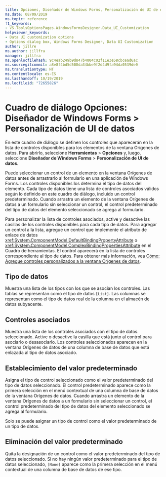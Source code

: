 ```yaml
---
title: Opciones, Diseñador de Windows Forms, Personalización de UI de datos
ms.date: 08/09/2019
ms.topic: reference
f1_keywords:
- VS.ToolsOptionsPages.WindowsFormsDesigner.Data_UI_Customization
helpviewer_keywords:
- Data UI customization options
- Options dialog box, Windows Forms Designer, Data UI Customization
author: jillre
ms.author: jillfra
manager: jillfra
ms.openlocfilehash: 9c4eab249b9d847b4004c02f11e3e58cbcead6ac
ms.sourcegitcommit: a8e8f4bd5d508da34bbe9f2d4d9fa94da0539de0
ms.translationtype: HT
ms.contentlocale: es-ES
ms.lasthandoff: 10/19/2019
ms.locfileid: "72655826"
---
```

# <a name="options-dialog-box-windows-forms-designer--data-ui-customization"></a>Cuadro de diálogo Opciones: Diseñador de Windows Forms > Personalización de UI de datos

En este cuadro de diálogo se definen los controles que aparecerán en la lista de controles disponibles para los elementos de la ventana Orígenes de datos. Para abrirlo, seleccione **Herramientas** > **Opciones** y, luego, seleccione **Diseñador de Windows Forms** > **Personalización de UI de datos**.

Puede seleccionar un control de un elemento en la ventana Orígenes de datos antes de arrastrarlo al formulario en una aplicación de Windows Forms. Los controles disponibles los determina el tipo de datos del elemento. Cada tipo de datos tiene una lista de controles asociados válidos según lo definido en este cuadro de diálogo, incluido un control predeterminado. Cuando arrastra un elemento de la ventana Orígenes de datos a un formulario sin seleccionar un control, el control predeterminado del tipo de datos del elemento seleccionado se agrega al formulario.

Para personalizar la lista de controles asociados, active y desactive las casillas de los controles disponibles para cada tipo de datos. Para agregar un control a la lista, agregue un control que implemente el atributo de enlace de datos <xref:System.ComponentModel.DefaultBindingPropertyAttribute> o <xref:System.ComponentModel.ComplexBindingPropertiesAttribute> en el Cuadro de herramientas. El control aparecerá en la lista de controles correspondiente al tipo de datos. Para obtener más información, vea [Cómo: Agregue controles personalizados a la ventana Orígenes de datos](../..//data-tools/add-custom-controls-to-the-data-sources-window.md).

## <a name="data-type"></a>Tipo de datos

Muestra una lista de los tipos con los que se asocian los controles. Las tablas se representan como el tipo de datos `[List]`. Las columnas se representan como el tipo de datos real de la columna en el almacén de datos subyacente.

## <a name="associated-controls"></a>Controles asociados

Muestra una lista de los controles asociados con el tipo de datos seleccionado. Active o desactive la casilla que está junto al control para asociarlo o desasociarlo. Los controles seleccionados aparecen en la ventana Orígenes de datos de una columna de base de datos que está enlazada al tipo de datos asociado.

## <a name="set-default"></a>Establecimiento del valor predeterminado

Asigna el tipo de control seleccionado como el valor predeterminado del tipo de datos seleccionado. El control predeterminado aparece como la primera selección en el menú contextual de una columna de base de datos de la ventana Orígenes de datos. Cuando arrastra un elemento de la ventana Orígenes de datos a un formulario sin seleccionar un control, el control predeterminado del tipo de datos del elemento seleccionado se agrega al formulario.

Solo se puede asignar un tipo de control como el valor predeterminado de un tipo de datos.

## <a name="clear-default"></a>Eliminación del valor predeterminado

Quita la designación de un control como el valor predeterminado del tipo de datos seleccionado. Si no hay ningún valor predeterminado para el tipo de datos seleccionado, `[None]` aparece como la primera selección en el menú contextual de una columna de base de datos de ese tipo.